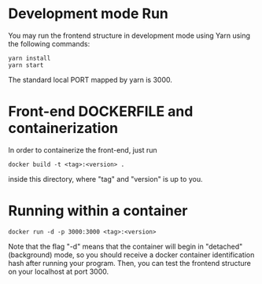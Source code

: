 # Development mode Run
You may run the frontend structure in development mode using Yarn using the following commands:
```
yarn install
yarn start
```
The standard local PORT mapped by yarn is 3000.

# Front-end DOCKERFILE and containerization
In order to containerize the front-end, just run
```
docker build -t <tag>:<version> .
```
inside this directory, where "tag" and "version" is up to you.

# Running within a container
```
docker run -d -p 3000:3000 <tag>:<version>
```
Note that the flag "-d" means that the container will begin in "detached" (background) mode, so you should receive a docker container identification hash after running your program. Then, you can test the frontend structure on your localhost at port 3000.
